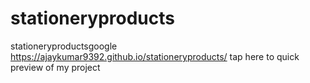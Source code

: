 # stationeryproducts
stationeryproductsgoogle
 https://ajaykumar9392.github.io/stationeryproducts/ tap here to quick preview of my project
